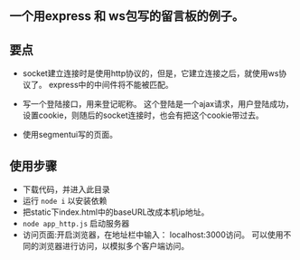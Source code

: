 ## 一个用express 和 ws包写的留言板的例子。

## 要点
- socket建立连接时是使用http协议的，但是，它建立连接之后，就使用ws协议了。 express中的中间件将不能被匹配。

- 写一个登陆接口，用来登记昵称。 这个登陆是一个ajax请求，用户登陆成功，设置cookie，则随后的socket连接时，也会有把这个cookie带过去。
- 使用segmentui写的页面。

## 使用步骤

- 下载代码，并进入此目录
- 运行 `node i` 以安装依赖
- 把static下index.html中的baseURL改成本机ip地址。
- `node app_http.js`  启动服务器
- 访问页面:开启浏览器，在地址栏中输入： localhost:3000访问。 可以使用不同的浏览器进行访问，以模拟多个客户端访问。


